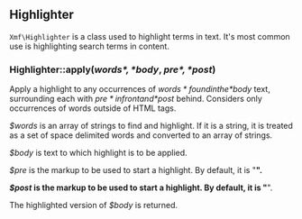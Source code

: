 ## Highlighter

`Xmf\Highlighter` is a class used to highlight terms in text. It's most common use is highlighting search
terms in content.

### Highlighter::apply(*$words*, *$body*, *$pre*, *$post*)

Apply a highlight to any occurrences of *$words* found in the *$body* text, surrounding each with *$pre* in
front and *$post* behind. Considers only occurrences of words outside of HTML tags.

*$words* is an array of strings to find and highlight. If it is a string, it is treated as a set of space
delimited words and converted to an array of strings.

*$body* is text to which highlight is to be applied.

*$pre* is the markup to be used to start a highlight. By default, it is "<strong>".

*$post* is the markup to be used to start a highlight. By default, it is "</strong>".

The highlighted version of *$body* is returned.

